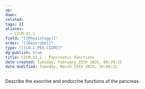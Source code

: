 ```yaml
---
up: 
down: 
related: 
tags: []
aliases:
  - CICM.U1.i
field: "[[Physiology]]"
order: "[[Describe]]"
type: "[[LO.C.PEX.CICM]]"
dg-publish: true
title: CICM.U1.i - Pancreatic functions
date created: Tuesday, February 25th 2025, 06:29:31
date modified: Tuesday, March 25th 2025, 16:09:21
---
```


Describe the exocrine and endocrine functions of the pancreas.
